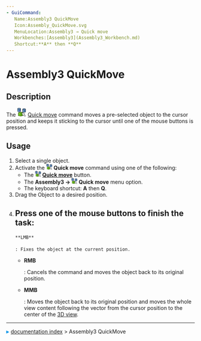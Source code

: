 ```yaml
---
- GuiCommand:
   Name:Assembly3 QuickMove
   Icon:Assembly_QuickMove.svg‎‎
   MenuLocation:Assembly3 → Quick move
   Workbenches:[Assembly3](Assembly3_Workbench.md)
   Shortcut:**A** then **Q**
---
```


# Assembly3 QuickMove

## Description

The <img alt="" src=images/Assembly_QuickMove.svg  style="width:24px;"> [Quick move](Assembly3_QuickMove.md) command moves a pre-selected object to the cursor position and keeps it sticking to the cursor until one of the mouse buttons is pressed.

## Usage

1.  Select a single object.
2.  Activate the <img alt="" src=images/Assembly_QuickMove.svg  style="width:16px;"> **Quick move** command using one of the following:
    -   The **<img src="images/Assembly_QuickMove.svg" width=16px> [Quick move](Assembly3_QuickMove.md)** button.
    -   The **Assembly3 → <img src="images/Assembly_QuickMove.svg" width=16px> Quick move** menu option.
    -   The keyboard shortcut: **A** then **Q**.
3.  Drag the Object to a desired position.
4.  Press one of the mouse buttons to finish the task:
    -   
        **LMB**
        
        : Fixes the object at the current position.

    -   
        **RMB**
        
        : Cancels the command and moves the object back to its original position.

    -   
        **MMB**
        
        : Moves the object back to its original position and moves the whole view content following the vector from the cursor position to the center of the [3D view](3D_view.md).



---
![](images/Right_arrow.png) [documentation index](../README.md) > Assembly3 QuickMove
